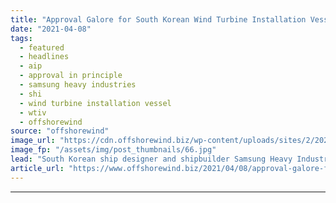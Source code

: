 ```yaml
---
title: "Approval Galore for South Korean Wind Turbine Installation Vessel"
date: "2021-04-08"
tags: 
  - featured
  - headlines
  - aip
  - approval in principle
  - samsung heavy industries
  - shi
  - wind turbine installation vessel
  - wtiv
  - offshorewind
source: "offshorewind"
image_url: "https://cdn.offshorewind.biz/wp-content/uploads/sites/2/2021/04/08101003/Approval-Galore-for-South-Korean-Wind-Turbine-Installation-Vessel.jpg"
image_fp: "/assets/img/post_thumbnails/66.jpg"
lead: "South Korean ship designer and shipbuilder Samsung Heavy Industries (SHI) has received Approvals in"
article_url: "https://www.offshorewind.biz/2021/04/08/approval-galore-for-south-korean-wind-turbine-installation-vessel/"
---
```


---
